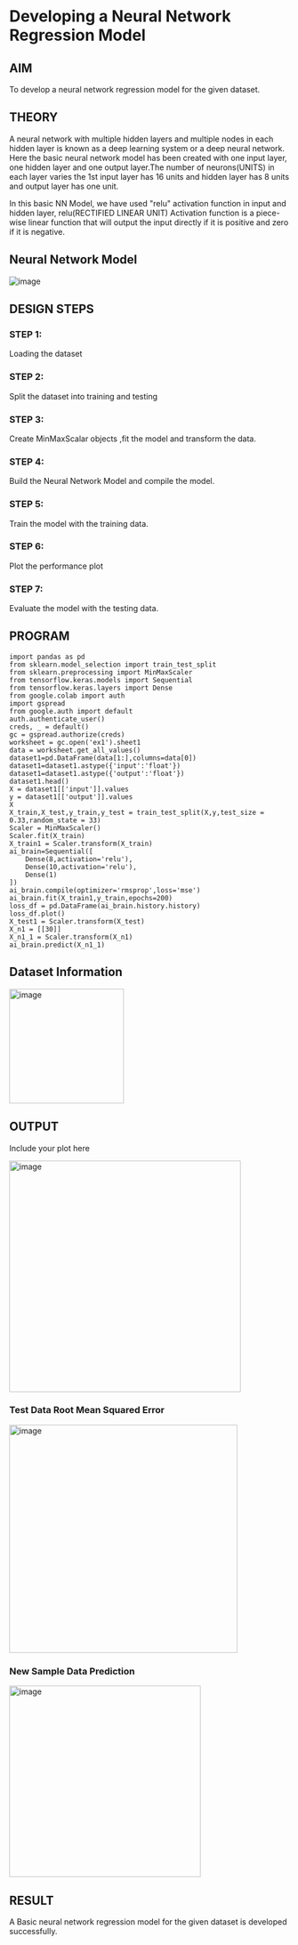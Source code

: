 # Developing a Neural Network Regression Model

## AIM

To develop a neural network regression model for the given dataset.

## THEORY

A neural network with multiple hidden layers and multiple nodes in each hidden layer is known as a deep learning system or a deep neural network. Here the basic neural network model has been created with one input layer, one hidden layer and one output layer.The number of neurons(UNITS) in each layer varies the 1st input layer has 16 units and hidden layer has 8 units and output layer has one unit.

In this basic NN Model, we have used "relu" activation function in input and hidden layer, relu(RECTIFIED LINEAR UNIT) Activation function is a piece-wise linear function that will output the input directly if it is positive and zero if it is negative.


## Neural Network Model

![image](https://github.com/Nagajyothichinta/basic-nn-model/assets/94191344/25fdd5df-5e66-48a2-8617-af345862a500)


## DESIGN STEPS

### STEP 1:

Loading the dataset

### STEP 2:

Split the dataset into training and testing

### STEP 3:

Create MinMaxScalar objects ,fit the model and transform the data.

### STEP 4:

Build the Neural Network Model and compile the model.

### STEP 5:

Train the model with the training data.

### STEP 6:

Plot the performance plot

### STEP 7:

Evaluate the model with the testing data.

## PROGRAM
```
import pandas as pd
from sklearn.model_selection import train_test_split
from sklearn.preprocessing import MinMaxScaler
from tensorflow.keras.models import Sequential
from tensorflow.keras.layers import Dense
from google.colab import auth
import gspread
from google.auth import default
auth.authenticate_user()
creds, _ = default()
gc = gspread.authorize(creds)
worksheet = gc.open('ex1').sheet1
data = worksheet.get_all_values()
dataset1=pd.DataFrame(data[1:],columns=data[0])
dataset1=dataset1.astype({'input':'float'})
dataset1=dataset1.astype({'output':'float'})
dataset1.head()
X = dataset1[['input']].values
y = dataset1[['output']].values
X
X_train,X_test,y_train,y_test = train_test_split(X,y,test_size = 0.33,random_state = 33)
Scaler = MinMaxScaler()
Scaler.fit(X_train)
X_train1 = Scaler.transform(X_train)
ai_brain=Sequential([
    Dense(8,activation='relu'),
    Dense(10,activation='relu'),
    Dense(1)
])
ai_brain.compile(optimizer='rmsprop',loss='mse')
ai_brain.fit(X_train1,y_train,epochs=200)
loss_df = pd.DataFrame(ai_brain.history.history)
loss_df.plot()
X_test1 = Scaler.transform(X_test)
X_n1 = [[30]]
X_n1_1 = Scaler.transform(X_n1)
ai_brain.predict(X_n1_1)
```
## Dataset Information


<img width="206" alt="image" src="https://github.com/Nagajyothichinta/basic-nn-model/assets/94191344/7d583125-408c-4747-afcb-b2ed31ac29d0">


## OUTPUT

Include your plot here

<img width="416" alt="image" src="https://github.com/Nagajyothichinta/basic-nn-model/assets/94191344/d6bf7fe9-a9d6-4dd5-a90f-da1b560d9cc1">


### Test Data Root Mean Squared Error

<img width="410" alt="image" src="https://github.com/Nagajyothichinta/basic-nn-model/assets/94191344/fdff8d7f-65d5-4648-963f-ab3a9e9b80e2">


### New Sample Data Prediction

<img width="344" alt="image" src="https://github.com/Nagajyothichinta/basic-nn-model/assets/94191344/38cbb6a6-7224-41bd-8863-799479da9e35">


## RESULT

A Basic neural network regression model for the given dataset is developed successfully.
